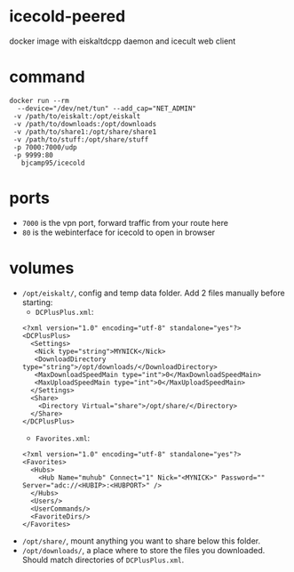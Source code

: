 # icecold-peered
docker image with eiskaltdcpp daemon and icecult web client

# command

```
docker run --rm
  --device="/dev/net/tun" --add_cap="NET_ADMIN"
 -v /path/to/eiskalt:/opt/eiskalt
 -v /path/to/downloads:/opt/downloads
 -v /path/to/share1:/opt/share/share1
 -v /path/to/stuff:/opt/share/stuff
 -p 7000:7000/udp
 -p 9999:80
   bjcamp95/icecold
```

# ports
* `7000` is the vpn port, forward traffic from your route here
* `80` is the webinterface for icecold to open in browser

# volumes
* `/opt/eiskalt/`, config and temp data folder. Add 2 files manually before starting:
  * `DCPlusPlus.xml`:
  ```
  <?xml version="1.0" encoding="utf-8" standalone="yes"?>
  <DCPlusPlus>
    <Settings>
     <Nick type="string">MYNICK</Nick>
     <DownloadDirectory type="string">/opt/downloads/</DownloadDirectory>
     <MaxDownloadSpeedMain type="int">0</MaxDownloadSpeedMain>
     <MaxUploadSpeedMain type="int">0</MaxUploadSpeedMain>
    </Settings>
    <Share>
      <Directory Virtual="share">/opt/share/</Directory>
    </Share>
  </DCPlusPlus>

  ```
  * `Favorites.xml`:
  ```
  <?xml version="1.0" encoding="utf-8" standalone="yes"?>
  <Favorites>
    <Hubs>
      <Hub Name="muhub" Connect="1" Nick="<MYNICK>" Password="" Server="adc://<HUBIP>:<HUBPORT>" />
    </Hubs>
    <Users/>
    <UserCommands/>
    <FavoriteDirs/>
  </Favorites>
  ```
* `/opt/share/`, mount anything you want to share below this folder.
* `/opt/downloads/`, a place where to store the files you downloaded. Should match directories of `DCPlusPlus.xml`.
